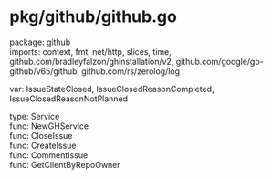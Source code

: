 # pkg/github/github.go  
package: github  
imports: context, fmt, net/http, slices, time, github.com/bradleyfalzon/ghinstallation/v2, github.com/google/go-github/v65/github, github.com/rs/zerolog/log  
  
var: IssueStateClosed, IssueClosedReasonCompleted, IssueClosedReasonNotPlanned  
  
type: Service  
func: NewGHService  
func: CloseIssue  
func: CreateIssue  
func: CommentIssue  
func: GetClientByRepoOwner  
  
  
